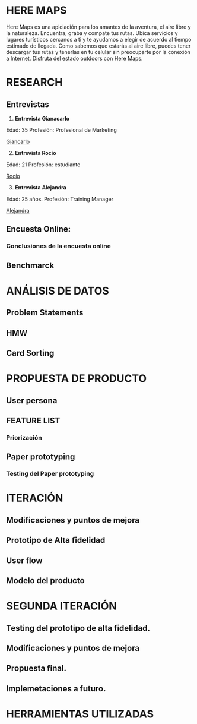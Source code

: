 # HERE MAPS

Here Maps es una aplciación para los amantes de la aventura, el aire libre y la naturaleza. Encuentra, graba y compate tus rutas. Ubica servicios y lugares turísticos cercanos a ti y te ayudamos a elegir de acuerdo al tiempo estimado de llegada. 
Como sabemos que estarás al aire libre, puedes tener descargar tus rutas y tenerlas en tu celular sin preocuparte por la conexión a Internet.
Disfruta del estado outdoors con Here Maps.

# **RESEARCH**

## Entrevistas

1. **Entrevista Gianacarlo**

Edad: 35
Profesión: Profesional de Marketing

[Giancarlo](https://docs.google.com/presentation/d/1C1uxFMI5upQHzpqgO0Y8k8PEFb9z7ZSu8dZZjA8OgEQ/edit?usp=sharing)

2. **Entrevista Rocío**

Edad: 21
Profesión: estudiante

[Rocío](https://docs.google.com/presentation/d/1dSuGN-A3hd0djoG3d74doMmSCXUFutPqpNWY789_pj4/edit?usp=sharing)

3. **Entrevista Alejandra**

Edad: 25 años.
Profesión: Training Manager

[Alejandra](https://docs.google.com/presentation/d/1oAfouN8p3xMu0AXDmVfWEnPyt2VmSAA6-LEh_vN_Wu4/edit?usp=sharing)

## Encuesta Online:

### **Conclusiones de la encuesta online**

## **Benchmarck**

# **ANÁLISIS DE DATOS**

## **Problem Statements**

## **HMW**

## **Card Sorting**

# **PROPUESTA DE PRODUCTO**

## **User persona**


## **FEATURE LIST**

### Priorización

## Paper prototyping 

### Testing del Paper prototyping

# ITERACIÓN

## Modificaciones y puntos de mejora

## Prototipo de Alta fidelidad

## User flow

## Modelo del producto

# SEGUNDA ITERACIÓN

## Testing del prototipo de alta fidelidad.

## Modificaciones y puntos de mejora

## Propuesta final.

## Implemetaciones a futuro.

# HERRAMIENTAS UTILIZADAS


